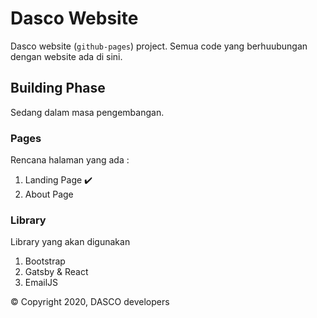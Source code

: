 # Dasco Website

Dasco website (`github-pages`) project. Semua code yang berhuubungan dengan website ada di sini.

## Building Phase

Sedang dalam masa pengembangan.

### Pages

Rencana halaman yang ada :

1. Landing Page :heavy_check_mark:
2. About Page

### Library

Library yang akan digunakan

1. Bootstrap
2. Gatsby & React
3. EmailJS

© Copyright 2020, DASCO developers

